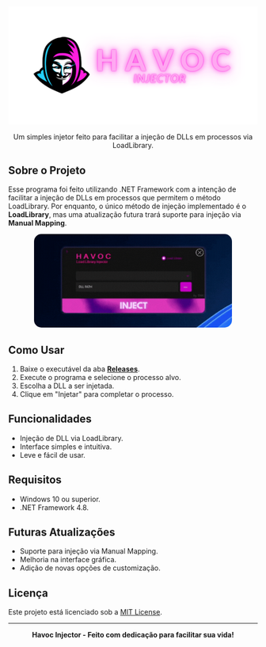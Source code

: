 <p align="center">
  <!-- Coloque a sua logo aqui -->
  <img src="https://github.com/snkfranco/Havoc-Injector/blob/main/Assets/havocinjector.png?raw=true" alt="Havoc Injector Logo" width="550">
</p>

<p align="center">
  Um simples injetor feito para facilitar a injeção de DLLs em processos via LoadLibrary.
</p>

## Sobre o Projeto

Esse programa foi feito utilizando .NET Framework com a intenção de facilitar a injeção de DLLs em processos que permitem o método LoadLibrary. Por enquanto, o único método de injeção implementado é o **LoadLibrary**, mas uma atualização futura trará suporte para injeção via **Manual Mapping**.

<p align="center">
  <!-- Coloque um gif ou imagem mostrando o funcionamento aqui -->
  <img src="https://github.com/snkfranco/Havoc-Injector/blob/main/Assets/injector.gif?raw=true" alt="Havoc Injector Demo" width="400"  style="border-radius: 15px;">
</p>

## Como Usar

1. Baixe o executável da aba [**Releases**](https://github.com/snkfranco/Havoc-Injector/releases/tag/Havoc-Injector).
2. Execute o programa e selecione o processo alvo.
3. Escolha a DLL a ser injetada.
4. Clique em "Injetar" para completar o processo.


## Funcionalidades

- Injeção de DLL via LoadLibrary.
- Interface simples e intuitiva.
- Leve e fácil de usar.

## Requisitos

- Windows 10 ou superior.
- .NET Framework 4.8.


## Futuras Atualizações

- Suporte para injeção via Manual Mapping.
- Melhoria na interface gráfica.
- Adição de novas opções de customização.

## Licença

Este projeto está licenciado sob a [MIT License](https://github.com/seu-usuario/HavocInjector/blob/main/LICENSE).

---

<p align="center">
  <strong>Havoc Injector - Feito com dedicação para facilitar sua vida!</strong>
</p>
